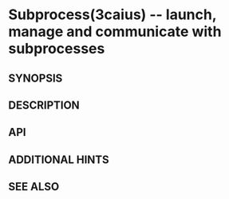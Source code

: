 Subprocess(3caius) -- launch, manage and communicate with subprocesses
==============================================================================

## SYNOPSIS

## DESCRIPTION

## API

## ADDITIONAL HINTS

## SEE ALSO


